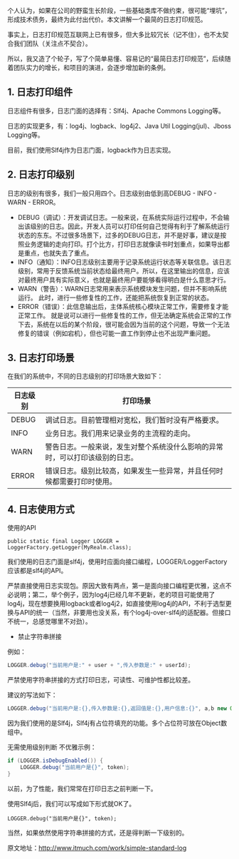 个人认为，如果在公司的野蛮生长阶段，一些基础类库不做约束，很可能“埋坑”，形成技术债务，最终为此付出代价。本文讲解一个最简的日志打印规范。

事实上，日志打印规范互联网上已有很多，但大多比较冗长（记不住），也不太契合我们团队（关注点不契合）。

所以，我又造了个轮子，写了个简单易懂、容易记的“最简日志打印规范”，后续随着团队实力的增长，和项目的演进，会逐步增加新的条例。

## 1. 日志打印组件

日志组件有很多，日志门面的选择有：Slf4j、Apache Commons Logging等。

日志的实现更多，有：log4j、logback、log4j2、Java Util Logging(jul)、Jboss Logging等。

目前，我们使用Slf4j作为日志门面，logback作为日志实现。

## 2. 日志打印级别

日志的级别有很多，我们一般只用四个。日志级别由低到高DEBUG - INFO - WARN - ERROR。

* DEBUG（调试）：开发调试日志。一般来说，在系统实际运行过程中，不会输出该级别的日志。因此，开发人员可以打印任何自己觉得有利于了解系统运行状态的东东。不过很多场景下，过多的DEBUG日志，并不是好事，建议是按照业务逻辑的走向打印。打个比方，打印日志就像读书时划重点，如果导出都是重点，也就失去了重点。
* INFO（通知）：INFO日志级别主要用于记录系统运行状态等关联信息。该日志级别，常用于反馈系统当前状态给最终用户。所以，在这里输出的信息，应该对最终用户具有实际意义，也就是最终用户要能够看得明白是什么意思才行。
* WARN（警告）：WARN日志常用来表示系统模块发生问题，但并不影响系统运行。 此时，进行一些修复性的工作，还能把系统恢复到正常的状态。
* ERROR（错误）：此信息输出后，主体系统核心模块正常工作，需要修复才能正常工作。 就是说可以进行一些修复性的工作，但无法确定系统会正常的工作下去，系统在以后的某个阶段，很可能会因为当前的这个问题，导致一个无法修复的错误（例如宕机），但也可能一直工作到停止也不出现严重问题。

## 3. 日志打印场景

在我们的系统中，不同的日志级别的打印场景大致如下：

日志级别 | 打印场景
---- | ----
DEBUG | 调试日志。目前管理相对宽松，我们暂时没有严格要求。
INFO | 业务日志。我们用来记录业务的主流程的走向。
WARN | 警告日志。一般来说，发生对整个系统没什么影响的异常时，可以打印该级别的日志。
ERROR | 错误日志。级别比较高，如果发生一些异常，并且任何时候都需要打印时使用。

## 4. 日志使用方式

使用的API

```
public static final Logger LOGGER = LoggerFactory.getLogger(MyRealm.class);
```

我们使用的日志门面是slf4j，使用时应面向接口编程，LOGGER/LoggerFactory应该都是slf4j的API。

严禁直接使用日志实现包。原因大致有两点，第一是面向接口编程更优雅，这点不必说明；第二，举个例子，因为log4j已经几年不更新，老的项目可能使用了log4j，现在想要换用logback或者log4j2，如直接使用log4j的API，不利于选型更换与API的统一（当然，非要用也没关系，有个log4j-over-slf4j的适配器。但接口不统一，总感觉哪里不对劲）。

* 禁止字符串拼接

例如：

```java
LOGGER.debug("当前用户是:" + user + ",传入参数是:" + userId);
```

严禁使用字符串拼接的方式打印日志，可读性、可维护性都比较差。

建议的写法如下：

```java
LOGGER.debug("当前用户是:{},传入参数是:{},返回值是:{},用户信息:{}", a,b new Object[]{token, userId, userInfo, authcInfo});
```

因为我们使用的是Slf4j，Slf4j有占位符填充的功能。多个占位符可放在Object数组中。

无需使用级别判断
不优雅示例：

```java
if (LOGGER.isDebugEnabled()) {
	LOGGER.debug("当前用户是{}", token);
}
```

以前，为了性能，我们常常在打印日志之前判断一下。

使用Slf4j后，我们可以写成如下形式就OK了。

```
LOGGER.debug("当前用户是{}", token);
```

当然，如果依然使用字符串拼接的方式，还是得判断一下级别的。

原文地址：http://www.itmuch.com/work/simple-standard-log
